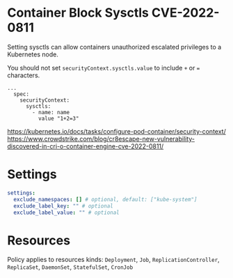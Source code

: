 # Container Block Sysctls CVE-2022-0811

Setting sysctls can allow containers unauthorized escalated privileges to a Kubernetes node.

You should not set `securityContext.sysctls.value` to include `+` or `=` characters.

```
...
  spec:
    securityContext:
      sysctls:
        - name: name
          value "1+2=3"
```

https://kubernetes.io/docs/tasks/configure-pod-container/security-context/
https://www.crowdstrike.com/blog/cr8escape-new-vulnerability-discovered-in-cri-o-container-engine-cve-2022-0811/

# Settings

```yaml
settings:
  exclude_namespaces: [] # optional, default: ["kube-system"]
  exclude_label_key: "" # optional
  exclude_label_value: "" # optional
```

# Resources

Policy applies to resources kinds:
`Deployment`, `Job`, `ReplicationController`, `ReplicaSet`, `DaemonSet`, `StatefulSet`, `CronJob`
